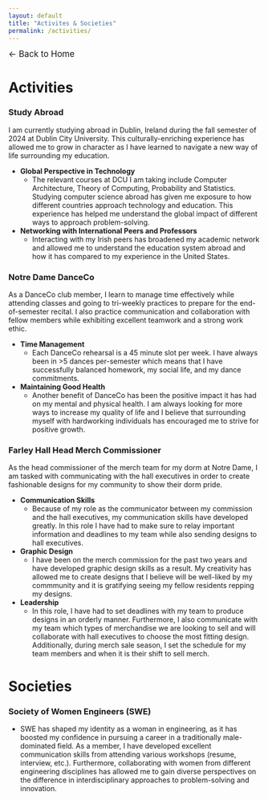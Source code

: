 ```yaml
---
layout: default
title: "Activites & Societies"
permalink: /activities/
---
```

<p><a href="/" style="text-decoration: none; font-size: 1.2em;">&#8592; Back to Home</a></p>

# Activities
### Study Abroad
I am currently studying abroad in Dublin, Ireland during the fall semester of 2024 at Dublin City University. This culturally-enriching experience has allowed me to grow in character as I have learned to navigate a new way of life surrounding my education.
- **Global Perspective in Technology**
  - The relevant courses at DCU I am taking include Computer Architecture, Theory of Computing, Probability and Statistics. Studying computer science abroad has given me exposure to how different countries approach technology and education. This experience has helped me understand the global impact of different ways to approach problem-solving.
- **Networking with International Peers and Professors**
  - Interacting with my Irish peers has broadened my academic network and allowed me to understand the education system abroad and how it has compared to my experience in the United States.  
  
### Notre Dame DanceCo
As a DanceCo club member, I learn to manage time effectively while attending classes and going to tri-weekly practices to prepare for the end-of-semester recital. I also practice communication and collaboration with fellow members while exhibiting excellent teamwork and a strong work ethic.
- **Time Management**
  - Each DanceCo rehearsal is a 45 minute slot per week. I have always been in >5 dances per-semester which means that I have successfully balanced homework, my social life, and my dance commitments.
- **Maintaining Good Health**
  - Another benefit of DanceCo has been the positive impact it has had on my mental and physical health. I am always looking for more ways to increase my quality of life and I believe that surrounding myself with hardworking individuals has encouraged me to strive for positive growth.

### Farley Hall Head Merch Commissioner
As the head commissioner of the merch team for my dorm at Notre Dame, I am tasked with communicating with the hall executives in order to create fashionable designs for my community to show their dorm pride.
- **Communication Skills**
  - Because of my role as the communicator between my commission and the hall executives, my communication skills have developed greatly. In this role I have had to make sure to relay important information and deadlines to my team while also sending designs to hall executives.
- **Graphic Design**
  - I have been on the merch commission for the past two years and have developed graphic design skills as a result. My creativity has allowed me to create designs that I believe will be well-liked by my commmunity and it is gratifying seeing my fellow residents repping my designs.  
- **Leadership**
  - In this role, I have had to set deadlines with my team to produce designs in an orderly manner. Furthermore, I also communicate with my team which types of merchandise we are looking to sell and will collaborate with hall executives to choose the most fitting design. Additionally, during merch sale season, I set the schedule for my team members and when it is their shift to sell merch.
  
# Societies
### Society of Women Engineers (SWE)
- SWE has shaped my identity as a woman in engineering, as it has boosted my confidence in pursuing a career in a traditionally male-dominated field. As a member, I have developed excellent communication skills from attending various workshops (resume, interview, etc.). Furthermore, collaborating with women from different engineering disciplines has allowed me to gain diverse perspectives on the difference in interdisciplinary approaches to problem-solving and innovation.
